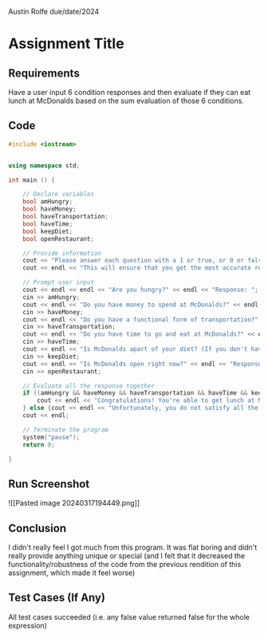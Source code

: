Austin Rolfe
due/date/2024
# Assignment Title
## Requirements
Have a user input 6 condition responses and then evaluate if they can eat lunch at McDonalds based on the sum evaluation of those 6 conditions.
## Code
```cpp
#include <iostream>


using namespace std;

int main () {

    // Declare variables
    bool amHungry;
    bool haveMoney;
    bool haveTransportation;
    bool haveTime;
    bool keepDiet;
    bool openRestaurant;

    // Provide information
    cout << "Please answer each question with a 1 or true, or 0 or false for yes and no respectively.";
    cout << endl << "This will ensure that you get the most accurate result for whether you can eat at McDonalds or not :)";

    // Prompt user input
    cout << endl << endl << "Are you hungry?" << endl << "Response: ";
    cin >> amHungry;
    cout << endl << "Do you have money to spend at McDonalds?" << endl << "Response: ";
    cin >> haveMoney;
    cout << endl << "Do you have a functional form of transportation?" << endl << "Response: ";
    cin >> haveTransportation;
    cout << endl << "Do you have time to go and eat at McDonalds?" << endl << "Response: ";
    cin >> haveTime;
    cout << endl << "Is McDonalds apart of your diet? (If you don't have one, input 1 or true)" << endl << "Response: ";
    cin >> keepDiet;
    cout << endl << "Is McDonalds open right now?" << endl << "Response: ";
    cin >> openRestaurant;

    // Evaluate all the response together
    if ((amHungry && haveMoney && haveTransportation && haveTime && keepDiet && openRestaurant) == true) {
        cout << endl << "Congratulations! You're able to get lunch at McDonalds, have a great meal!";
    } else {cout << endl << "Unfortunately, you do not satisfy all the necessary criteria to get lunch at McDonalds right now.\nPlease reevaluate your responses marked 0 or false, thank you!";}
    cout << endl;

    // Terminate the program
    system("pause");
    return 0;

}
```
## Run Screenshot
![[Pasted image 20240317194449.png]]
## Conclusion
I didn't really feel I got much from this program. It was flat boring and didn't really provide anything unique or special (and I felt that it decreased the functionality/robustness of the code from the previous rendition of this assignment, which made it feel worse)
## Test Cases (If Any)
All test cases succeeded (i.e. any false value returned false for the whole expression)